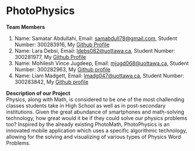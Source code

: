 # PhotoPhysics
**Team Members**
1. Name: Samatar Abdullahi, Email: samabdull78@gmail.com,  Student Number: 300283916, My [Github Profile](https://github.com/samabdull78)
2. Name: Lara Debsi, Email: ldebs082@uottawa.ca, Student Number: 300281977, My [Github Profile](https://github.com/LaraDebsi)
3. Name: Mohilesh Vince Jugdeep, Email: mjugd068@uottawa.ca, Student Number: 300282963, My [Github profile](https://github.com/MohileshVince)
4. Name: Liam Madgett, Email: lmadg047@uottawa.ca, Student Number: 300283842, My [Github profile](https://github.com/)

**Description of our Project**\
Physics, along with Math, is considered to be one of the most challending classes students take in High School as well as in post-secondary institutions. Given the great abundance of smartphones and math-solving technology, how great would it be if they could solve our physics problems too? Inspired by the already existing PhotoMath, PhotoPhysics is an innovated mobile application which uses a specific algorithmic technology, allowing for the solving and visualizing of various types of Physics Word Problems. 
